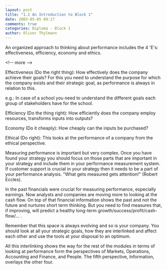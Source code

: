 ```yaml
---
layout: post
title: "1.1 An Introduction to Block 1"
date: 2003-05-05 09:17
comments: true
categories: Diploma - Block 1
author: Oliver Thylmann
---
```



An organized approach to thinking about performance includes the 4 'E's: effectiveness, efficiency, economy and ethics.


&lt;!-- more --&gt;


Effectiveness (Do the right thing): How effectively does the company achieve their goals? For this you need to understand the purpose for which the company exists and their strategic goal, as performance is always in relation to this.

e.g.: In case of a school you need to understand the different goals each group of stakeholders have for the school.

Efficiency (Do the thing right): How efficiently does the company employ resources, transforms inputs into outputs?

Economy (Do it cheaply): How cheaply can the inputs be purchased?

Ethical (Do right): This looks at the performance of a company from the ethical perspective.


Measuring performance is important but very complex. Once you have found your strategy you should focus on those parts that are important in your strategy and include them in your performance measurement system. If customer support is crucial in your strategy then it needs to be a part of your performance analysis. &quot;What gets measured gets attention!&quot; (Robert Eccles).

In the past financials were crucial for measuring performance, especially earnings. Now analysts and companies are moving more to looking at the cash flow. On top of that financial information shows the past and not the future and nurtures short term thinking. But you need to find measures that, if improving, will predict a healthy long-term growth/success/profit/cash-flow/... .

Remember that this space is always evolving and so is your company. You should look at all your strategic goals, how they are interlinked and affect each other and use the tools at your disposal to an optimum.


All this interlinking shows the way for the rest of the modules in terms of looking at performance form the perspectives of Markets, Operations, Accounting and Finance, and People. The fifth perspective, Information, overlays the other four.


